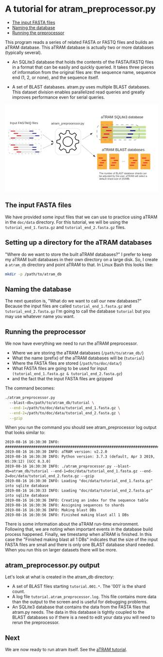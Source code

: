 # A tutorial for atram_preprocessor.py

- [The input FASTA files](#The-input-FASTA-files)
- [Naming the database](#Naming-the-database)
- [Running the preprocessor](#Running-the-preprocessor)

This program reads a series of related FASTA or FASTQ files and builds an aTRAM
database. This aTRAM database is actually two or more databases
(typically several).

- An SQLite3 database that holds the contents of the FASTA/FASTQ files in a
format that can be easily and quickly queried. It takes three pieces of
information from the original files are: the sequence name, sequence end
(1, 2, or none), and the sequence itself.

- A set of BLAST databases. atram.py uses multiple BLAST databases. This
dataset division enables parallelized read queries and greatly improves
performance even for serial queries.

![atram_preprocessor.py](images/atram_preprocessor.png "aTRAM pre-processor")

## The input FASTA files

We have provided some input files that we can use to practice using aTRAM in
the `doc/data` directory. For this tutorial, we will be using the
`tutorial_end_1.fasta.gz` and `tutorial_end_2.fasta.gz` files.

## Setting up a directory for the aTRAM databases

"Where do we want to store the built aTRAM databases?" I prefer to keep my
aTRAM built databases in their own directory on a large disk. So, I create a
`atram_db` directory and point aTRAM to that. In Linux Bash this looks like:

```bash
mkdir -p /path/to/atram_db
```

## Naming the database

The next question is, "What do we want to call our new databases?" Because the
input files are called `tutorial_end_1.fasta.gz` and `tutorial_end_2.fasta.gz`
I'm going to call the database `tutorial` but you may use whatever name you
want.

## Running the preprocessor

We now have everything we need to run the aTRAM preprocessor.
- Where we are storing the aTRAM databases (`/path/to/atram_db/`)
- What the name (prefix) of the aTRAM databases will be (`tutorial`)
- Where the FASTA files are stored (`/path/to/doc/data/`)
- What FASTA files are going to be used for input
`(tutorial_end_1.fasta.gz & tutorial_end_2.fasta.gz`)
- and the fact that the input FASTA files are gzipped

The command becomes:

```bash
./atram_preprocessor.py
  --blast-db=/path/to/atram_db/tutorial \
  --end-1=/path/to/doc/data/tutorial_end_1.fasta.gz \
  --end-2=/path/to/doc/data/tutorial_end_2.fasta.gz \
  --gzip
```

When you run the command you should see atram_preprocessor log output that looks similar to:

```
2019-08-16 16:30:30 INFO: ################################################################################
2019-08-16 16:30:30 INFO: aTRAM version: v2.2.0
2019-08-16 16:30:30 INFO: Python version: 3.7.3 (default, Apr 3 2019, 05:39:12) [GCC 8.3.0]
2019-08-16 16:30:30 INFO: ./atram_preprocessor.py --blast-db=atram_db/tutorial --end-1=doc/data/tutorial_end_1.fasta.gz --end-2=doc/data/tutorial_end_2.fasta.gz --gzip
2019-08-16 16:30:30 INFO: Loading "doc/data/tutorial_end_1.fasta.gz" into sqlite database
2019-08-16 16:30:33 INFO: Loading "doc/data/tutorial_end_2.fasta.gz" into sqlite database
2019-08-16 16:30:36 INFO: Creating an index for the sequence table
2019-08-16 16:30:36 INFO: Assigning sequences to shards
2019-08-16 16:30:36 INFO: Making blast DBs
2019-08-16 16:30:56 INFO: Finished making blast all 1 DBs
```

There is some information about the aTRAM run-time environment. Following that,
we are noting when important events in the database build process happened.
Finally, we timestamp when aTRAM is finished. In this case the "Finished making
blast all 1 DBs" indicates that the size of the input FASTA files are small and
there is only one BLAST database shard needed. When you run this on larger
datasets there will be more.

## atram_preprocessor.py output

Let's look at what is created in the atram_db directory:
- A set of BLAST files starting `tutorial.001.*`. The '001' is the shard count.
- A log file `tutorial.atram_preprocessor.log`. This file contains more data
than the output to the screen and is useful for debugging problems.
- An SQLite3 database that contains the data from the FASTA files that atram.py
needs. The data in this database is tightly coupled to the BLAST databases so
if there is a need to edit your data you will need to rerun the preprocessor.

## Next

We are now ready to run atram itself. See the 
[aTRAM tutorial](atram_tutorial.md).
